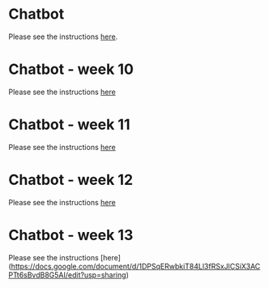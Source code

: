# Chatbot

Please see the instructions [here](https://docs.google.com/document/d/1BP27Tjgit66o6kLpzu8RMnPr7M5GWpC_2N05DvMMTUE/).


# Chatbot - week 10 

Please see the instructions [here](https://docs.google.com/document/d/1qrdVIXy7D10M3AkQUIKV0z7kkIOoCsofMD3ZJexyy2s/edit?usp=sharing)

# Chatbot - week 11 

Please see the instructions [here](https://docs.google.com/document/d/1sWx_g90eLzSyfLRNfeZzCYUGqR5ArW4LT10D2dWctCU/edit?usp=sharing)

# Chatbot - week 12

Please see the instructions [here](https://docs.google.com/document/d/1LYZpU_kXgWwIJMclZ1ZSkXD4xSNh9-vzZwVoF7UtKI0/edit?usp=sharing)

# Chatbot - week 13

Please see the instructions [here] (https://docs.google.com/document/d/1DPSqERwbkiT84Ll3fRSxJlCSiX3ACPTt6sBvdB8G5AI/edit?usp=sharing)
